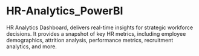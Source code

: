 # HR-Analytics_PowerBI
HR Analytics Dashboard, delivers real-time insights for strategic workforce decisions. It provides a snapshot of key HR metrics, including employee demographics, attrition analysis, performance metrics, recruitment analytics, and more. 

